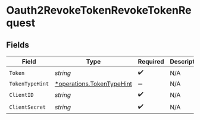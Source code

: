 # Oauth2RevokeTokenRevokeTokenRequest


## Fields

| Field                                                                 | Type                                                                  | Required                                                              | Description                                                           |
| --------------------------------------------------------------------- | --------------------------------------------------------------------- | --------------------------------------------------------------------- | --------------------------------------------------------------------- |
| `Token`                                                               | *string*                                                              | :heavy_check_mark:                                                    | N/A                                                                   |
| `TokenTypeHint`                                                       | [*operations.TokenTypeHint](../../models/operations/tokentypehint.md) | :heavy_minus_sign:                                                    | N/A                                                                   |
| `ClientID`                                                            | *string*                                                              | :heavy_check_mark:                                                    | N/A                                                                   |
| `ClientSecret`                                                        | *string*                                                              | :heavy_check_mark:                                                    | N/A                                                                   |